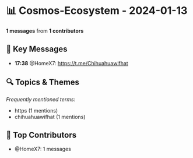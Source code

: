 # 📊 Cosmos-Ecosystem - 2024-01-13
**1 messages** from **1 contributors**

## 💬 Key Messages
- **17:38** @HomeX7: https://t.me/Chihuahuawifhat

## 🔍 Topics & Themes
*Frequently mentioned terms:*
- https (1 mentions)
- chihuahuawifhat (1 mentions)

## 👥 Top Contributors
- @HomeX7: 1 messages